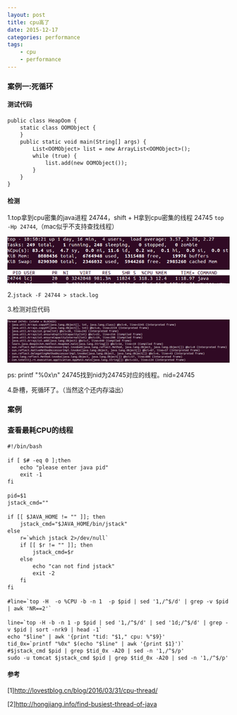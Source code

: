 ```yaml
---
layout: post
title: cpu高了
date: 2015-12-17
categories: performance
tags:
    - cpu
    - performance
---
```


### 案例一:死循环

#### 测试代码

    public class HeapOom {
        static class OOMObject {
        }
        public static void main(String[] args) {
            List<OOMObject> list = new ArrayList<OOMObject>();
            while (true) {
                list.add(new OOMObject());
            }
        }
    }

#### 检测
1.top拿到cpu密集的java进程 24744，shift + H拿到cpu密集的线程 24745 `top -Hp 24744`,（mac似乎不支持查找线程）

![top](/images/performance/top.png)

2.`jstack -F 24744 > stack.log`

3.检测对应代码

![cpu](/images/performance/cpu.png)

ps: printf "%0x\n" 24745找到nid为24745对应的线程。nid=24745

4.卧槽，死循环了。（当然这个还内存溢出）

### 案例

### 查看最耗CPU的线程

    #!/bin/bash

    if [ $# -eq 0 ];then
        echo "please enter java pid"
        exit -1
    fi

    pid=$1
    jstack_cmd=""

    if [[ $JAVA_HOME != "" ]]; then
        jstack_cmd="$JAVA_HOME/bin/jstack"
    else
        r=`which jstack 2>/dev/null`
        if [[ $r != "" ]]; then
            jstack_cmd=$r
        else
            echo "can not find jstack"
            exit -2
        fi
    fi

    #line=`top -H  -o %CPU -b -n 1  -p $pid | sed '1,/^$/d' | grep -v $pid | awk 'NR==2'`

    line=`top -H -b -n 1 -p $pid | sed '1,/^$/d' | sed '1d;/^$/d' | grep -v $pid | sort -nrk9 | head -1`
    echo "$line" | awk '{print "tid: "$1," cpu: %"$9}'
    tid_0x=`printf "%0x" $(echo "$line" | awk '{print $1}')`
    #$jstack_cmd $pid | grep $tid_0x -A20 | sed -n '1,/^$/p'
    sudo -u tomcat $jstack_cmd $pid | grep $tid_0x -A20 | sed -n '1,/^$/p'

#### 参考

[1]<http://lovestblog.cn/blog/2016/03/31/cpu-thread/>

[2]<http://hongjiang.info/find-busiest-thread-of-java>
